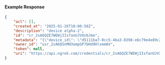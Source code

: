 <!-- Code generated for API Clients. DO NOT EDIT. -->

#### Example Response

```json
{
	"acl": [],
	"created_at": "2025-01-26T10:06:56Z",
	"description": "device alpha-2",
	"id": "cr_2sA6QZE7WEWjIIsfanUJVXnbJme",
	"metadata": "{\"device_id\": \"d5111ba7-0cc5-4ba3-8398-e6c79e4e89c2\"}",
	"owner_id": "usr_2sA6QSnMH3ompGP7bHd9HlsmmAV",
	"token": null,
	"uri": "https://api.ngrok.com/credentials/cr_2sA6QZE7WEWjIIsfanUJVXnbJme"
}
```

